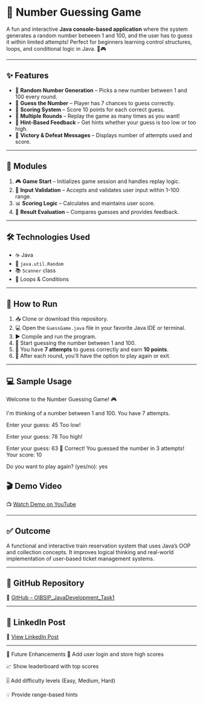 # 🎯 Number Guessing Game

A fun and interactive **Java console-based application** where the system generates a random number between 1 and 100, and the user has to guess it within limited attempts! Perfect for beginners learning control structures, loops, and conditional logic in Java. 🧠🎮

---

## ✨ Features

- 🎲 **Random Number Generation** – Picks a new number between 1 and 100 every round.
- 🧠 **Guess the Number** – Player has 7 chances to guess correctly.
- 🧮 **Scoring System** – Score 10 points for each correct guess.
- 🔁 **Multiple Rounds** – Replay the game as many times as you want!
- 📢 **Hint-Based Feedback** – Get hints whether your guess is too low or too high.
- 🎉 **Victory & Defeat Messages** – Displays number of attempts used and score.

---

## 🧩 Modules

1. 🎮 **Game Start** – Initializes game session and handles replay logic.
2. 🧾 **Input Validation** – Accepts and validates user input within 1–100 range.
3. 📊 **Scoring Logic** – Calculates and maintains user score.
4. 🚦 **Result Evaluation** – Compares guesses and provides feedback.

---

## 🛠️ Technologies Used

- ☕ Java
- 🎲 `java.util.Random`
- 📚 `Scanner` class
- 🔁 Loops & Conditions

---

## 🚀 How to Run

1. 📥 Clone or download this repository.
2. 💻 Open the `GuessGame.java` file in your favorite Java IDE or terminal.
3. ▶️ Compile and run the program.
4. 🎯 Start guessing the number between 1 and 100.
5. 🧮 You have **7 attempts** to guess correctly and earn **10 points**.
6. 🔁 After each round, you'll have the option to play again or exit.

---

## 💻 Sample Usage

Welcome to the Number Guessing Game! 🎮

I'm thinking of a number between 1 and 100.
You have 7 attempts.

Enter your guess: 45
Too low!

Enter your guess: 78
Too high!

Enter your guess: 63
🎉 Correct! You guessed the number in 3 attempts!
Your score: 10

Do you want to play again? (yes/no): yes

## 🎬 Demo Video
📺 [Watch Demo on YouTube](https://www.youtube.com/your-demo-link-here)

---

## ✅ Outcome
A functional and interactive train reservation system that uses Java’s OOP and collection concepts. It improves logical thinking and real-world implementation of user-based ticket management systems.

---

## 🔗 GitHub Repository
📂 [GitHub – OIBSIP_JavaDevelopment_Task1](https://github.com/yourusername/OIBSIP_JavaDevelopment_Task1)

---
## 💼 LinkedIn Post
🔗 [View LinkedIn Post](https://www.linkedin.com/in/your-linkedin-post-here)

---
🌱 Future Enhancements
🔐 Add user login and store high scores

📈 Show leaderboard with top scores

🎚️ Add difficulty levels (Easy, Medium, Hard)

💡 Provide range-based hints



